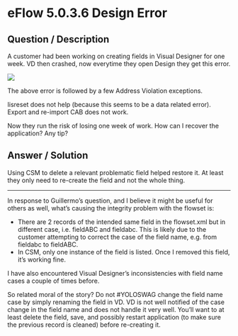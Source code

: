 # **eFlow 5.0.3.6 Design Error** #

## **Question / Description** ##

A customer had been working on creating fields in Visual Designer for one week.  VD then crashed, now everytime they open Design they get this error.

![](http://i.imgur.com/r4YLGaH.png)

The above error is followed by a few Address Violation exceptions.

Iisreset does not help (because this seems to be a data related error). Export and re-import CAB does not work.

Now they run the risk of losing one week of work. How can I recover the application? Any tip?



## **Answer / Solution** ##

Using CSM to delete a relevant problematic field helped restore it. At least they only need to re-create the field and not the whole thing.



----------
In response to Guillermo’s question, and I believe it might be useful for others as well, what’s causing the integrity problem with the flowset is:

-	There are 2 records of the intended same field in the flowset.xml but in different case, i.e. fieldABC and fieldabc. This is likely due to the customer attempting to correct the case of the field name, e.g. from fieldabc to fieldABC.
-	In CSM, only one instance of the field is listed. Once I removed this field, it’s working fine.

I have also encountered Visual Designer’s inconsistencies with field name cases a couple of times before. 

So related moral of the story? Do not #YOLOSWAG change the field name case by simply renaming the field in VD. VD is not well notified of the case change in the field name and does not handle it very well. You’ll want to at least delete the field, save, and possibly restart application (to make sure the previous record is cleaned) before re-creating it.
